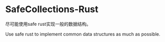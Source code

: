 # SafeCollections-Rust

尽可能使用safe rust实现一般的数据结构。

Use safe rust to implement common data structures as much as possible.
